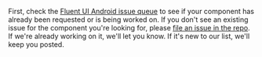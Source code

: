 First, check the [Fluent UI Android issue queue](https://github.com/microsoft/fluentui-android/issues) to see if your component has already been requested or is being worked on. If you don't see an existing issue for the component you're looking for, please [file an issue in the repo](https://github.com/microsoft/fluentui-android/issues). If we're already working on it, we'll let you know. If it's new to our list, we'll keep you posted.
